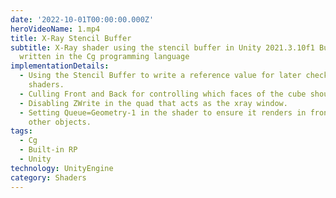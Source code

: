```yaml
---
date: '2022-10-01T00:00:00.000Z'
heroVideoName: 1.mp4
title: X-Ray Stencil Buffer
subtitle: X-Ray shader using the stencil buffer in Unity 2021.3.10f1 Built-in RP
  written in the Cg programming language
implementationDetails:
  - Using the Stencil Buffer to write a reference value for later check in other
    shaders.
  - Culling Front and Back for controlling which faces of the cube should render.
  - Disabling ZWrite in the quad that acts as the xray window.
  - Setting Queue=Geometry-1 in the shader to ensure it renders in front of all
    other objects.
tags:
  - Cg
  - Built-in RP
  - Unity
technology: UnityEngine
category: Shaders
---
```

